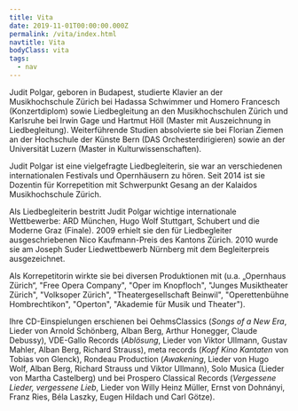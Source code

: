 ```yaml
---
title: Vita
date: 2019-11-01T00:00:00.000Z
permalink: /vita/index.html
navtitle: Vita
bodyClass: vita
tags:
  - nav
---
```

Judit Polgar, geboren in Budapest, studierte Klavier an der Musikhochschule Zürich bei Hadassa Schwimmer und Homero Francesch (Konzertdiplom) sowie Liedbegleitung an den Musikhochschulen Zürich und Karlsruhe bei Irwin Gage und Hartmut Höll (Master mit Auszeichnung in Liedbegleitung). Weiterführende Studien absolvierte sie bei Florian Ziemen an der Hochschule der Künste Bern (DAS Orchesterdirigieren) sowie an der Universität Luzern (Master in Kulturwissenschaften).

Judit Polgar ist eine vielgefragte Liedbegleiterin, sie war an verschiedenen internationalen Festivals und Opernhäusern zu hören. Seit 2014 ist sie Dozentin für Korrepetition mit Schwerpunkt Gesang an der Kalaidos Musikhochschule Zürich.

Als Liedbegleiterin bestritt Judit Polgar wichtige internationale Wettbewerbe: ARD München, Hugo Wolf Stuttgart, Schubert und die Moderne Graz (Finale). 2009 erhielt sie den für Liedbegleiter ausgeschriebenen Nico Kaufmann-Preis des Kantons Zürich. 2010 wurde sie am Joseph Suder Liedwettbewerb Nürnberg mit dem Begleiterpreis ausgezeichnet.

Als Korrepetitorin wirkte sie bei diversen Produktionen mit (u.a. „Opernhaus Zürich“, "Free Opera Company", "Oper im Knopfloch", "Junges Musiktheater Zürich", "Volksoper Zürich", "Theatergesellschaft Beinwil", "Operettenbühne Hombrechtikon", "Operton", "Akademie für Musik und Theater").

Ihre CD-Einspielungen erschienen bei OehmsClassics (*Songs of a New Era*, Lieder von Arnold Schönberg, Alban Berg, Arthur Honegger, Claude Debussy), VDE-Gallo Records (*Ablösung*, Lieder von Viktor Ullmann, Gustav Mahler, Alban Berg, Richard Strauss), meta records (*Kopf Kino Kantaten* von Tobias von Glenck), Rondeau Production (*Awakening*, Lieder von Hugo Wolf, Alban Berg, Richard Strauss und Viktor Ullmann), Solo Musica (Lieder von Martha Castelberg) und bei Prospero Classical Records (*Vergessene Lieder, vergessene Lieb*, Lieder von Willy Heinz Müller, Ernst von Dohnányi, Franz Ries, Béla Laszky, Eugen Hildach und Carl Götze).